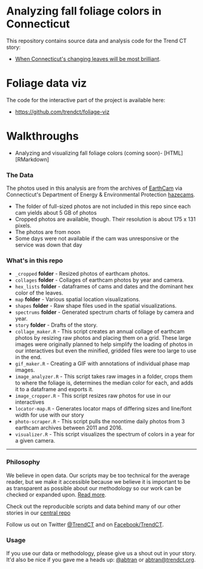
# Analyzing fall foliage colors in Connecticut

This repository contains source data and analysis code for the Trend CT story:

*  [When Connecticut's changing leaves will be most brilliant](http://projects.ctmirror.org/content/trend/2016/10/foliage/).

# Foliage data viz

The code for the interactive part of the project is available here:

* https://github.com/trendct/foliage-viz

# Walkthroughs

* Analyzing and visualizing fall foliage colors (coming soon)- [HTML] [RMarkdown] 

### The Data

The photos used in this analysis are from the archives of [EarthCam](http://www.earthcam.com/usa/connecticut/) via Connecticut's Department of Energy & Environmental Protection [hazecams](http://www.ct.gov/deep/cwp/view.asp?a=2684&q=404638&depNav_GID=1744).

* The folder of full-sized photos are not included in this repo since each cam yields about 5 GB of photos
* Cropped photos are available, though. Their resolution is about 175 x 131 pixels.
* The photos are from noon
* Some days were not available if the cam was unresponsive or the service was down that day

### What's in this repo

* `_cropped` **folder** - Resized photos of earthcam photos.
* `collages` **folder** - Collages of earthcam photos by year and camera.
* `hex_lists` **folder** - dataframes of cams and dates and the dominant hex color of the leaves.
* `map` **folder** - Various spatial location visualizations.
* `shapes` **folder** - Raw shape files used in the spatial visualizations.
* `spectrums` **folder** - Generated spectrum charts of foliage by camera and year.
* `story` **folder** - Drafts of the story.
* `collage_maker.R` - This script creates an annual collage of earthcam photos by resizing raw photos and placing them on a grid. These large images were originally planned to help simplify the loading of photos in our interactives but even the minified, gridded files were too large to use in the end.
* `gif_maker.R` - Creating a GIF with annotations of individual phase map images.
* `image_analyzer.R` - This script takes raw images in a folder, crops them to where the foliage is, determines the median color for each, and adds it to a dataframe and exports it.
* `image_cropper.R` - This script resizes raw photos for use in our interactives
* `locator-map.R` - Generates locator maps of differing sizes and line/font width for use with our story
* `photo-scraper.R` - This script pulls the noontime daily photos from 3 earthcam archives between 2011 and 2016. 
* `visualizer.R` - This script visualizes the spectrum of colors in a year for a given camera.

----

### Philosophy

We believe in open data. Our scripts may be too technical for the average reader, but we make it accessible because we believe it is important to be as transparent as possible about our methodology so our work can be checked or expanded upon. [Read more](http://www.trendct.org/data).

Check out the reproducible scripts and data behind many of our other stories in our [central repo](https://github.com/trendct-data)

Follow us out on Twitter [@TrendCT](http://www.trendct.org) and on [Facebook/TrendCT](https://www.facebook.com/trendct/).

### Usage

If you use our data or methodology, please give us a shout out in your story. It'd also be nice if you gave me a heads up: [@abtran](http://www.twitter.com/abtran) or abtran@trendct.org.